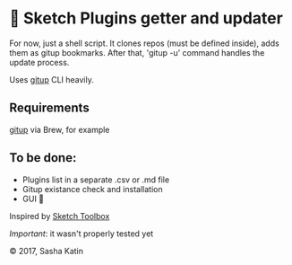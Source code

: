 # 🏀  Sketch Plugins getter and updater 

For now, just a shell script. It clones repos (must be defined inside), adds them as gitup bookmarks.
After that, 'gitup -u' command handles the update process.

Uses [gitup](https://github.com/git-up/GitUp/) CLI heavily.

## Requirements
[gitup](https://github.com/git-up/GitUp/) via Brew, for example

## To be done:
- Plugins list in a separate .csv or .md file
- Gitup existance check and installation
- GUI 🎉

Inspired by [Sketch Toolbox](https://github.com/buzzfeed/Sketch-Toolbox)

*Important*: it wasn't properly tested yet

© 2017, Sasha Katin
